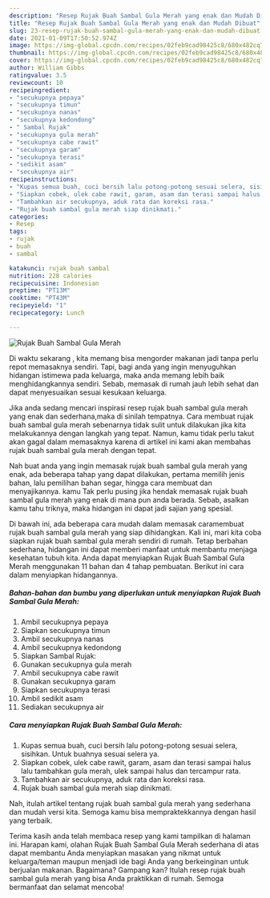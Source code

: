 ```yaml
---
description: "Resep Rujak Buah Sambal Gula Merah yang enak dan Mudah Dibuat"
title: "Resep Rujak Buah Sambal Gula Merah yang enak dan Mudah Dibuat"
slug: 23-resep-rujak-buah-sambal-gula-merah-yang-enak-dan-mudah-dibuat
date: 2021-01-09T17:50:52.974Z
image: https://img-global.cpcdn.com/recipes/02feb9cad98425c8/680x482cq70/rujak-buah-sambal-gula-merah-foto-resep-utama.jpg
thumbnail: https://img-global.cpcdn.com/recipes/02feb9cad98425c8/680x482cq70/rujak-buah-sambal-gula-merah-foto-resep-utama.jpg
cover: https://img-global.cpcdn.com/recipes/02feb9cad98425c8/680x482cq70/rujak-buah-sambal-gula-merah-foto-resep-utama.jpg
author: William Gibbs
ratingvalue: 3.5
reviewcount: 10
recipeingredient:
- "secukupnya pepaya"
- "secukupnya timun"
- "secukupnya nanas"
- "secukupnya kedondong"
- " Sambal Rujak"
- "secukupnya gula merah"
- "secukupnya cabe rawit"
- "secukupnya garam"
- "secukupnya terasi"
- "sedikit asam"
- "secukupnya air"
recipeinstructions:
- "Kupas semua buah, cuci bersih lalu potong-potong sesuai selera, sisihkan. Untuk buahnya sesuai selera ya."
- "Siapkan cobek, ulek cabe rawit, garam, asam dan terasi sampai halus lalu tambahkan gula merah, ulek sampai halus dan tercampur rata."
- "Tambahkan air secukupnya, aduk rata dan koreksi rasa."
- "Rujak buah sambal gula merah siap dinikmati."
categories:
- Resep
tags:
- rujak
- buah
- sambal

katakunci: rujak buah sambal 
nutrition: 228 calories
recipecuisine: Indonesian
preptime: "PT13M"
cooktime: "PT43M"
recipeyield: "1"
recipecategory: Lunch

---
```



![Rujak Buah Sambal Gula Merah](https://img-global.cpcdn.com/recipes/02feb9cad98425c8/680x482cq70/rujak-buah-sambal-gula-merah-foto-resep-utama.jpg)

Di waktu  sekarang , kita memang bisa mengorder makanan jadi tanpa perlu repot memasaknya sendiri. Tapi, bagi anda yang ingin menyuguhkan hidangan istimewa pada keluarga, maka anda memang lebih baik menghidangkannya sendiri. Sebab, memasak di rumah jauh lebih sehat dan dapat menyesuaikan sesuai kesukaan keluarga.

Jika anda sedang mencari inspirasi resep rujak buah sambal gula merah yang enak dan sederhana,maka di sinilah tempatnya. Cara membuat rujak buah sambal gula merah  sebenarnya tidak sulit untuk dilakukan jika kita melakukannya dengan langkah yang tepat. Namun, kamu tidak perlu takut akan gagal dalam memasaknya 
karena di artikel ini kami akan membahas rujak buah sambal gula merah dengan tepat.  



Nah buat anda yang ingin memasak rujak buah sambal gula merah yang enak, ada beberapa tahap yang dapat dilakukan, pertama memilih jenis bahan, lalu pemilihan bahan segar, hingga cara membuat dan menyajikannya. kamu Tak perlu pusing jika hendak memasak rujak buah sambal gula merah yang enak di mana pun anda berada. Sebab, asalkan kamu  tahu triknya, maka hidangan ini dapat jadi sajian yang spesial.

Di bawah ini, ada beberapa cara mudah dalam memasak caramembuat rujak buah sambal gula merah yang siap dihidangkan. Kali ini, mari kita coba siapkan rujak buah sambal gula merah sendiri di rumah. Tetap berbahan sederhana, hidangan ini dapat memberi manfaat untuk membantu menjaga kesehatan tubuh kita. Anda dapat menyiapkan Rujak Buah Sambal Gula Merah menggunakan 11 bahan dan 4 tahap pembuatan. Berikut ini cara dalam menyiapkan hidangannya.

<!--inarticleads1-->

##### Bahan-bahan dan bumbu yang diperlukan untuk menyiapkan Rujak Buah Sambal Gula Merah:

1. Ambil secukupnya pepaya
1. Siapkan secukupnya timun
1. Ambil secukupnya nanas
1. Ambil secukupnya kedondong
1. Siapkan  Sambal Rujak:
1. Gunakan secukupnya gula merah
1. Ambil secukupnya cabe rawit
1. Gunakan secukupnya garam
1. Siapkan secukupnya terasi
1. Ambil sedikit asam
1. Sediakan secukupnya air




<!--inarticleads2-->

##### Cara menyiapkan Rujak Buah Sambal Gula Merah:

1. Kupas semua buah, cuci bersih lalu potong-potong sesuai selera, sisihkan. Untuk buahnya sesuai selera ya.
1. Siapkan cobek, ulek cabe rawit, garam, asam dan terasi sampai halus lalu tambahkan gula merah, ulek sampai halus dan tercampur rata.
1. Tambahkan air secukupnya, aduk rata dan koreksi rasa.
1. Rujak buah sambal gula merah siap dinikmati.




Nah, itulah artikel tentang  rujak buah sambal gula merah  yang sederhana dan mudah versi kita. Semoga kamu bisa mempraktekkannya dengan hasil yang terbaik. 

Terima kasih anda telah membaca resep yang kami tampilkan di halaman ini. Harapan kami, olahan  Rujak Buah Sambal Gula Merah sederhana di atas dapat membantu Anda menyiapkan masakan yang nikmat untuk keluarga/teman maupun menjadi ide bagi Anda yang berkeinginan untuk berjualan makanan. Bagaimana? Gampang kan? Itulah resep rujak buah sambal gula merah yang bisa Anda praktikkan di rumah. Semoga bermanfaat dan selamat mencoba!

